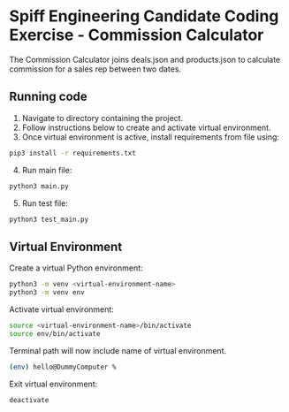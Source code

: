 # Spiff Engineering Candidate Coding Exercise - Commission Calculator

The Commission Calculator joins deals.json and products.json to calculate commission for a sales rep between two dates.

## Running code
1. Navigate to directory containing the project.
2. Follow instructions below to create and activate virtual environment.
3. Once virtual environment is active, install requirements from file using:
```bash
pip3 install -r requirements.txt
```
4. Run main file:
```bash
python3 main.py
```
5.  Run test file:
```bash
python3 test_main.py
```

## Virtual Environment
Create a virtual Python environment:
```bash
python3 -m venv <virtual-environment-name>
python3 -m venv env
```
Activate virtual environment:
```bash
source <virtual-environment-name>/bin/activate
source env/bin/activate
```
Terminal path will now include name of virtual environment.
```bash
(env) hello@DummyComputer %
```
Exit virtual environment:
```bash
deactivate
```